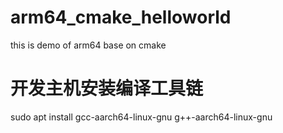 # arm64_cmake_helloworld
this is demo of arm64 base on cmake
# 开发主机安装编译工具链
sudo apt install gcc-aarch64-linux-gnu g++-aarch64-linux-gnu